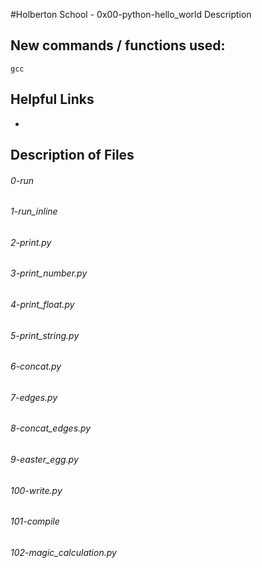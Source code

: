 #Holberton School - 0x00-python-hello_world
Description
## New commands / functions used:
``gcc``
## Helpful Links
* 

## Description of Files
<h6>0-run</h6>

<h6>1-run_inline</h6>

<h6>2-print.py</h6>

<h6>3-print_number.py</h6>

<h6>4-print_float.py</h6>

<h6>5-print_string.py</h6>

<h6>6-concat.py</h6>

<h6>7-edges.py</h6>

<h6>8-concat_edges.py</h6>

<h6>9-easter_egg.py</h6>

<h6>100-write.py</h6>

<h6>101-compile</h6>

<h6>102-magic_calculation.py</h6>

